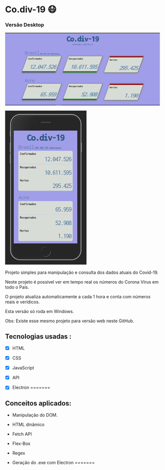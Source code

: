 
# Co.div-19 😷 

### Versão Desktop
![desktop_version](desktop_version.PNG?w=4)

![mobile version](mobile_version.PNG)

Projeto simples para manipulação e consulta dos dados atuais do Covid-19.

Neste projeto é possível ver em tempo real os números do Corona Vírus em todo o País.

O projeto atualiza automaticamente a cada 1 hora e conta com números reais e verídicos.


Esta versão só roda em Windows.

Obs: Existe esse mesmo projeto para versão web neste GitHub.




## Tecnologias usadas :

- [x] HTML
- [x] CSS
- [x] JavaScript
- [x] API
- [x] Electron
=======



## Conceitos aplicados:

* Manipulação do DOM.
* HTML dinâmico
* Fetch API
* Flex-Box
* Regex

* Geração do .exe com Electron
=======